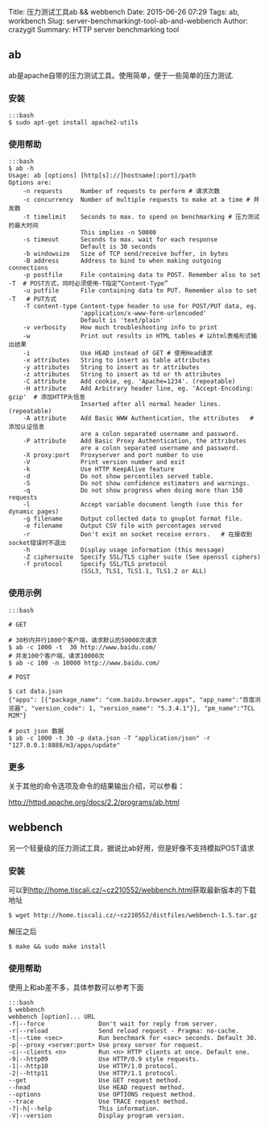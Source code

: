 Title: 压力测试工具ab && webbench
Date: 2015-06-26 07:29
Tags: ab, workbench
Slug: server-benchmarkingt-tool-ab-and-webbench
Author: crazygit
Summary: HTTP server benchmarking tool

## ab

ab是apache自带的压力测试工具。使用简单，便于一些简单的压力测试.


### 安装

    :::bash
    $ sudo apt-get install apache2-utils

### 使用帮助

    :::bash
    $ ab -h
    Usage: ab [options] [http[s]://]hostname[:port]/path
    Options are:
        -n requests     Number of requests to perform # 请求次数
        -c concurrency  Number of multiple requests to make at a time # 并发数
        -t timelimit    Seconds to max. to spend on benchmarking # 压力测试的最大时间
                        This implies -n 50000
        -s timeout      Seconds to max. wait for each response
                        Default is 30 seconds
        -b windowsize   Size of TCP send/receive buffer, in bytes
        -B address      Address to bind to when making outgoing connections
        -p postfile     File containing data to POST. Remember also to set -T  # POST方式，同时必须使用-T指定“Content-Type”
        -u putfile      File containing data to PUT. Remember also to set -T   # PUT方式
        -T content-type Content-type header to use for POST/PUT data, eg.
                        'application/x-www-form-urlencoded'
                        Default is 'text/plain'
        -v verbosity    How much troubleshooting info to print
        -w              Print out results in HTML tables # 以html表格形式输出结果
        -i              Use HEAD instead of GET # 使用Head请求
        -x attributes   String to insert as table attributes
        -y attributes   String to insert as tr attributes
        -z attributes   String to insert as td or th attributes
        -C attribute    Add cookie, eg. 'Apache=1234'. (repeatable)
        -H attribute    Add Arbitrary header line, eg. 'Accept-Encoding: gzip'  # 添加HTTP头信息
                        Inserted after all normal header lines. (repeatable)
        -A attribute    Add Basic WWW Authentication, the attributes   # 添加认证信息
                        are a colon separated username and password.
        -P attribute    Add Basic Proxy Authentication, the attributes
                        are a colon separated username and password.
        -X proxy:port   Proxyserver and port number to use
        -V              Print version number and exit
        -k              Use HTTP KeepAlive feature
        -d              Do not show percentiles served table.
        -S              Do not show confidence estimators and warnings.
        -q              Do not show progress when doing more than 150 requests
        -l              Accept variable document length (use this for dynamic pages)
        -g filename     Output collected data to gnuplot format file.
        -e filename     Output CSV file with percentages served
        -r              Don't exit on socket receive errors.   # 在接收到socket错误时不退出
        -h              Display usage information (this message)
        -Z ciphersuite  Specify SSL/TLS cipher suite (See openssl ciphers)
        -f protocol     Specify SSL/TLS protocol
                        (SSL3, TLS1, TLS1.1, TLS1.2 or ALL)

### 使用示例

    :::bash

    # GET

    # 30秒内并行1000个客户端，请求默认的50000次请求
    $ ab -c 1000 -t  30 http://www.baidu.com/
    # 并发100个客户端，请求10000次
    $ ab -c 100 -n 10000 http://www.baidu.com/

    # POST

    $ cat data.json
    {"apps": [{"package_name": "com.baidu.browser.apps", "app_name":"百度浏览器", "version_code": 1, "version_name": "5.3.4.1"}], "pm_name":"TCL M2M"}

    # post json 数据
    $ ab -c 1000 -t 30 -p data.json -T "application/json" -r "127.0.0.1:8888/m3/apps/update"

### 更多

关于其他的命令选项及命令的结果输出介绍，可以参看：

<http://httpd.apache.org/docs/2.2/programs/ab.html>


## webbench

另一个轻量级的压力测试工具，据说比ab好用，但是好像不支持模拟POST请求


### 安装

可以到<http://home.tiscali.cz/~cz210552/webbench.html>获取最新版本的下载地址

    $ wget http://home.tiscali.cz/~cz210552/distfiles/webbench-1.5.tar.gz

解压之后

    $ make && sudo make install


### 使用帮助

使用上和ab差不多，具体参数可以参考下面

    :::bash
    $ webbench
    webbench [option]... URL
    -f|--force               Don't wait for reply from server.
    -r|--reload              Send reload request - Pragma: no-cache.
    -t|--time <sec>          Run benchmark for <sec> seconds. Default 30.
    -p|--proxy <server:port> Use proxy server for request.
    -c|--clients <n>         Run <n> HTTP clients at once. Default one.
    -9|--http09              Use HTTP/0.9 style requests.
    -1|--http10              Use HTTP/1.0 protocol.
    -2|--http11              Use HTTP/1.1 protocol.
    --get                    Use GET request method.
    --head                   Use HEAD request method.
    --options                Use OPTIONS request method.
    --trace                  Use TRACE request method.
    -?|-h|--help             This information.
    -V|--version             Display program version.
